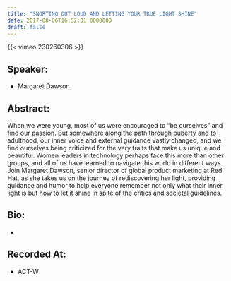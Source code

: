```yaml
---
title: "SNORTING OUT LOUD AND LETTING YOUR TRUE LIGHT SHINE"
date: 2017-08-06T16:52:31.0000000
draft: false
---
```


{{< vimeo 230260306 >}}

## Speaker:

 - Margaret Dawson

## Abstract:

<p>When we were young, most of us were encouraged to “be ourselves” and find our passion. But somewhere along the path through puberty and to adulthood, our inner voice and external guidance vastly changed, and we find ourselves being criticized for the very traits that make us unique and beautiful. Women leaders in technology perhaps face this more than other groups, and all of us have learned to navigate this world in different ways. Join Margaret Dawson, senior director of global product marketing at Red Hat, as she takes us on the journey of rediscovering her light, providing guidance and humor to help everyone remember not only what their inner light is but how to let it shine in spite of the critics and societal guidelines.</p>

## Bio:

 - 

## Recorded At:

 - ACT-W

